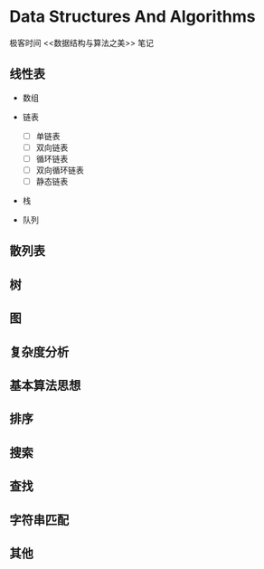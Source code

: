 # Data Structures And Algorithms

极客时间 <<数据结构与算法之美>> 笔记

## 线性表

- 数组

- 链表
  - [ ] 单链表
  - [ ] 双向链表
  - [ ] 循环链表
  - [ ] 双向循环链表
  - [ ] 静态链表

- 栈



- 队列



## 散列表

## 树

## 图

## 复杂度分析

## 基本算法思想

## 排序

## 搜索

## 查找

## 字符串匹配

## 其他
